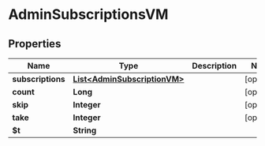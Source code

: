 

# AdminSubscriptionsVM


## Properties

| Name | Type | Description | Notes |
|------------ | ------------- | ------------- | -------------|
|**subscriptions** | [**List&lt;AdminSubscriptionVM&gt;**](AdminSubscriptionVM.md) |  |  [optional] |
|**count** | **Long** |  |  [optional] |
|**skip** | **Integer** |  |  [optional] |
|**take** | **Integer** |  |  [optional] |
|**$t** | **String** |  |  |



